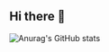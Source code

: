 ## Hi there 👋

![Anurag's GitHub stats](https://github-readme-stats.vercel.app/api?username=LuisLourenco1&show_icons=true&theme=radical&hide=issues,contribs)

<!--
**LuisLourenco1/LuisLourenco1** is a ✨ _special_ ✨ repository because its `README.md` (this file) appears on your GitHub profile.

Here are some ideas to get you started:

- 🔭 I’m currently working on ...
- 🌱 I’m currently learning ...
- 👯 I’m looking to collaborate on ...
- 🤔 I’m looking for help with ...
- 💬 Ask me about ...
- 📫 How to reach me: ...
- 😄 Pronouns: ...
- ⚡ Fun fact: ...
-->
